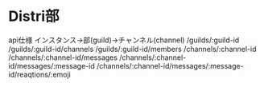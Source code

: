 # Distri部

api仕様
インスタンス→部(guild)→チャンネル(channel)
/guilds/:guild-id
/guilds/:guild-id/channels
/guilds/:guild-id/members
/channels/:channel-id
/channels/:channel-id/messages
/channels/:channel-id/messages/:message-id
/channels/:channel-id/messages/:message-id/reaqtions/:emoji